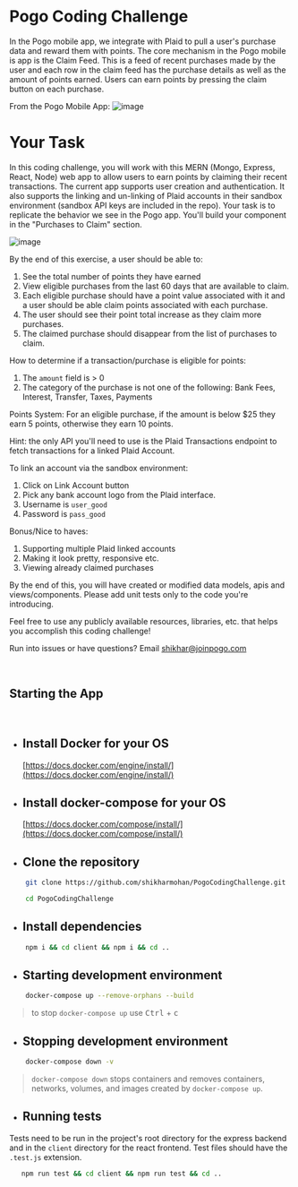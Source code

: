 # Pogo Coding Challenge

In the Pogo mobile app, we integrate with Plaid to pull a user's purchase data and reward them with points. The core mechanism in the Pogo mobile is app is the Claim Feed. This is a feed of recent purchases made by the user and each row in the claim feed has the purchase details as well as the amount of points earned. Users can earn points by pressing the claim button on each purchase. 

From the Pogo Mobile App: 
![image](https://user-images.githubusercontent.com/5782586/118692627-439b4400-b7d8-11eb-865a-b85b9c976192.png)


# Your Task

In this coding challenge, you will work with this MERN (Mongo, Express, React, Node) web app to allow users to earn points by claiming their recent transactions. The current app supports user creation and authentication. It also supports the linking and un-linking of Plaid accounts in their sandbox environment (sandbox API keys are included in the repo). Your task is to replicate the behavior we see in the Pogo app. You'll build your component in the "Purchases to Claim" section.

![image](https://user-images.githubusercontent.com/5782586/118696311-28323800-b7dc-11eb-8c11-de6db6677692.png)

By the end of this exercise, a user should be able to: 
1. See the total number of points they have earned 
2. View eligible purchases from the last 60 days that are available to claim. 
3. Each eligible purchase should have a point value associated with it and a user should be able claim points associated with each purchase.
4. The user should see their point total increase as they claim more purchases. 
5. The claimed purchase should disappear from the list of purchases to claim.

How to determine if a transaction/purchase is eligible for points:
1. The `amount` field is > 0
2. The category of the purchase is not one of the following: Bank Fees, Interest, Transfer, Taxes, Payments

Points System: For an eligible purchase, if the amount is below $25 they earn 5 points, otherwise they earn 10 points. 

Hint: the only API you'll need to use is the Plaid Transactions endpoint to fetch transactions for a linked Plaid Account.

To link an account via the sandbox environment: 
1. Click on Link Account button
2. Pick any bank account logo from the Plaid interface.
3. Username is `user_good`
4. Password is `pass_good`

Bonus/Nice to haves:
1. Supporting multiple Plaid linked accounts
2. Making it look pretty, responsive etc. 
3. Viewing already claimed purchases

By the end of this, you will have created or modified data models, apis and views/components. Please add unit tests only to the code you're introducing.

Feel free to use any publicly available resources, libraries, etc. that helps you accomplish this coding challenge!

Run into issues or have questions? Email shikhar@joinpogo.com

<br>

## Starting the App

<br>

- ## Install Docker for your OS

  [https://docs.docker.com/engine/install/](https://docs.docker.com/engine/install/)

- ## Install docker-compose for your OS

  [https://docs.docker.com/compose/install/](https://docs.docker.com/compose/install/)

- ## Clone the repository

```bash
    git clone https://github.com/shikharmohan/PogoCodingChallenge.git

    cd PogoCodingChallenge

```
- ## Install dependencies
```bash
    npm i && cd client && npm i && cd ..
```

- ## Starting development environment

```bash
    docker-compose up --remove-orphans --build
```
>   to stop `docker-compose up` use <kbd>Ctrl</kbd> + <kbd>c</kbd>

- ## Stopping development environment

```bash
    docker-compose down -v
```
> `docker-compose down` stops containers and removes containers, networks, volumes, and images
created by `docker-compose up`.

- ## Running tests

Tests need to be run in the project's root directory for the express backend and in the `client` directory for the react frontend. Test files should have the `.test.js` extension. 
```bash
   npm run test && cd client && npm run test && cd ..
```

<br><br>
